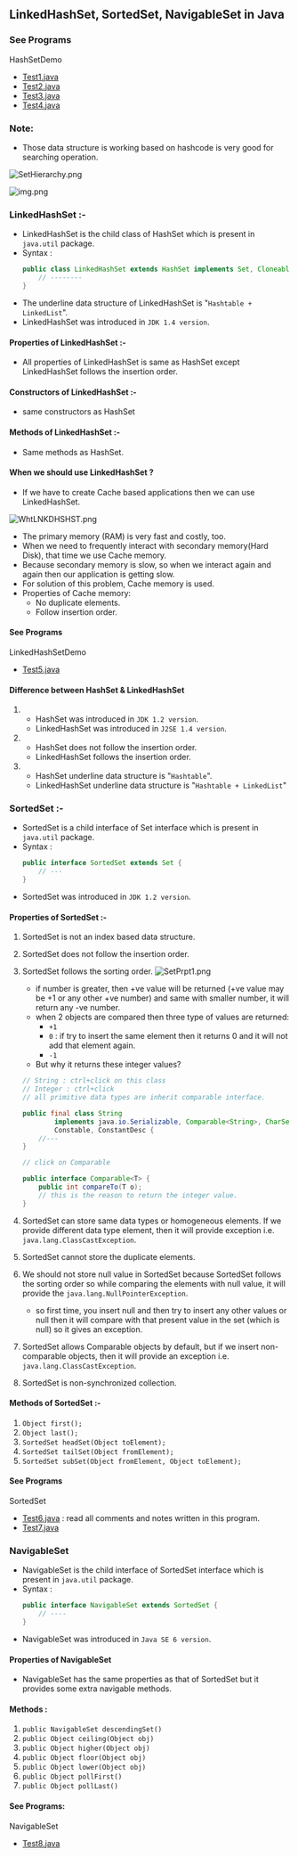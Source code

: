 ## LinkedHashSet, SortedSet, NavigableSet in Java

### See Programs

HashSetDemo

* [Test1.java](_10%2FhashSetDemo%2FTest1.java)
* [Test2.java](_10%2FhashSetDemo%2FTest2.java)
* [Test3.java](_10%2FhashSetDemo%2FTest3.java)
* [Test4.java](_10%2FhashSetDemo%2FTest4.java)

### Note:
- Those data structure is working based on hashcode is very good for searching operation.


![SetHierarchy.png](_10/images/SetHierarchy.png)

![img.png](_10/images/SetHierarchy2.png)
### LinkedHashSet :-
- LinkedHashSet is the child class of HashSet which is present in `java.util` package.
- Syntax : 
   ```java
   public class LinkedHashSet extends HashSet implements Set, Cloneable, Serializable {
       // -------- 
   }
   ```
- The underline data structure of LinkedHashSet is "`Hashtable + LinkedList`".
- LinkedHashSet was introduced in `JDK 1.4 version`.

#### Properties of LinkedHashSet :-
- All properties of LinkedHashSet is same as HashSet except LinkedHashSet follows the insertion order.

#### Constructors of LinkedHashSet :-
- same constructors as HashSet

#### Methods of LinkedHashSet :-
- Same methods as HashSet.

#### When we should use LinkedHashSet ?
- If we have to create Cache based applications then we can use LinkedHashSet.

![WhtLNKDHSHST.png](_10/images/WhtLNKDHSHST.png)

- The primary memory (RAM) is very fast and costly, too.
- When we need to frequently interact with secondary memory(Hard Disk), that time we use Cache memory.
- Because secondary memory is slow, so when we interact again and again then our application is getting slow.
- For solution of this problem, Cache memory is used.
- Properties of Cache memory:
  - No duplicate elements.
  - Follow insertion order.

#### See Programs

LinkedHashSetDemo

* [Test5.java](_10%2FlinkedHashSetDemo%2FTest5.java)

#### Difference between HashSet & LinkedHashSet

1. 
   - HashSet was introduced in `JDK 1.2 version`.
   - LinkedHashSet was introduced in `J2SE 1.4 version`.


2. 
   - HashSet does not follow the insertion order.
   - LinkedHashSet follows the insertion order.


3. 
   - HashSet underline data structure is "`Hashtable`".
   - LinkedHashSet underline data structure is "`Hashtable + LinkedList`"


### SortedSet :-
- SortedSet is a child interface of Set interface which is present in `java.util` package.
- Syntax : 
   ```java
   public interface SortedSet extends Set { 
       // --- 
   }
   ```
- SortedSet was introduced in `JDK 1.2 version`.

#### Properties of SortedSet :-
1. SortedSet is not an index based data structure.
2. SortedSet does not follow the insertion order.
3. SortedSet follows the sorting order.
   ![SetPrpt1.png](_10/images/SetPrpt1.png)
   - if number is greater, then +ve value will be returned (+ve value may be +1 or any other +ve number) and same with smaller number, it will return any -ve number.
   - when 2 objects are compared then three type of values are returned:
     - `+1`
     - `0` : if try to insert the same element then it returns 0 and it will not add that element again.
     - `-1`
   - But why it returns these integer values?
    ```java
    // String : ctrl+click on this class
    // Integer : ctrl+click
    // all primitive data types are inherit comparable interface.
    
    public final class String
            implements java.io.Serializable, Comparable<String>, CharSequence,
            Constable, ConstantDesc {
        //---
    }
    
    // click on Comparable
    
    public interface Comparable<T> {
        public int compareTo(T o);
        // this is the reason to return the integer value.
    }
    ```


4. SortedSet can store same data types or homogeneous elements. If we provide different data type element, then it will provide exception i.e. `java.lang.ClassCastException`.
5. SortedSet cannot store the duplicate elements.
6. We should not store null value in SortedSet because SortedSet follows the sorting order so while comparing the elements with null value, it will provide the `java.lang.NullPointerException`.
    - so first time, you insert null and then try to insert any other values or null then it will compare with that present value in the set (which is null) so it gives an exception.
7. SortedSet allows Comparable objects by default, but if we insert non-comparable objects, then it will provide an exception i.e. `java.lang.ClassCastException`.
8. SortedSet is non-synchronized collection.


#### Methods of SortedSet :-
1. `Object first();`
2. `Object last();`
3. `SortedSet headSet(Object toElement);`
4. `SortedSet tailSet(Object fromElement);`
5. `SortedSet subSet(Object fromElement, Object toElement);`

#### See Programs

SortedSet

* [Test6.java](_10%2FsortedSet%2FTest6.java) : read all comments and notes written in this program.
* [Test7.java](_10%2FsortedSet%2FTest7.java)

### NavigableSet
- NavigableSet is the child interface of SortedSet interface which is present in `java.util` package.
- Syntax : 
   ```java
   public interface NavigableSet extends SortedSet { 
       // ---- 
   }
   ```
- NavigableSet was introduced in `Java SE 6 version`.

#### Properties of NavigableSet
- NavigableSet has the same properties as that of SortedSet but it provides some extra navigable methods.

#### Methods :
1. `public NavigableSet descendingSet()`
2. `public Object ceiling(Object obj)`
3. `public Object higher(Object obj)`
4. `public Object floor(Object obj)`
5. `public Object lower(Object obj)`
6. `public Object pollFirst()`
7. `public Object pollLast()`

#### See Programs:
NavigableSet
* [Test8.java](_10%2FnavigableSet%2FTest8.java)
